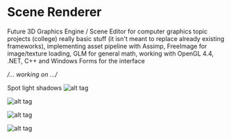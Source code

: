Scene Renderer
====================
Future 3D Graphics Engine / Scene Editor for computer graphics topic projects (college) really basic stuff (it isn't meant to replace already existing frameworks), implementing asset pipeline with Assimp, FreeImage for image/texture loading, GLM for general math, working with OpenGL 4.4, .NET, C++ and Windows Forms for the interface

*/... working on .../*

Spot light shadows
![alt tag](http://i.imgur.com/LsDn50H.png)

![alt tag](http://i.imgur.com/5TTEQA9.png)

![alt tag](http://i.imgur.com/TkLffSB.png)

![alt tag](http://i.imgur.com/xmDT7TD.png)

